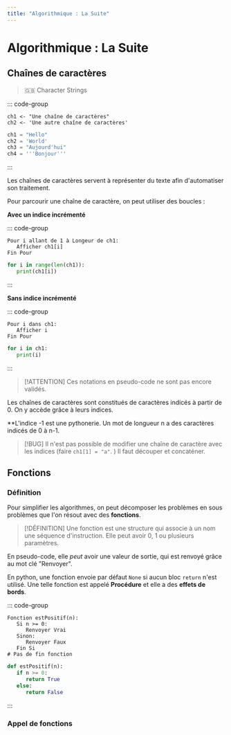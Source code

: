 ```yaml
---
title: "Algorithmique : La Suite"
---
```

# Algorithmique : La Suite
## Chaînes de caractères
> 🇬🇧 Character Strings

::: code-group

```pseudo-code [Pseudo-Code]
ch1 <- "Une chaîne de caractères"
ch2 <- 'Une autre chaîne de caractères'
```

```python [Python]
ch1 = "Hello"
ch2 = 'World'
ch3 = "Aujourd'hui"
ch4 = '''Bonjour'''
```

:::

Les chaînes de caractères servent à représenter du texte afin d'automatiser son traitement.

Pour parcourir une chaîne de caractère, on peut utiliser des boucles :

**Avec un indice incrémenté**

::: code-group

```pseudo-code [Pseudo-Code]
Pour i allant de 1 à Longeur de ch1:
   Afficher ch1[i]
Fin Pour
```

```python [Python]
for i in range(len(ch1)):
   print(ch1[i])
```

:::

**Sans indice incrémenté**

::: code-group

```pseudo-code [Pseudo-Code]
Pour i dans ch1:
   Afficher i
Fin Pour
```

```python [Python]
for i in ch1:
   print(i)
```

:::

> [!ATTENTION]
> Ces notations en pseudo-code ne sont pas encore validés.

Les chaînes de caractères sont constitués de caractères indicés à partir de 0. On y accède grâce à leurs indices.

**L'indice -1 est une pythonerie. Un mot de longueur n a des caractères indicés de 0 à n-1.

> [!BUG]
> Il n'est pas possible de modifier une chaîne de caractère avec les indices (faire `ch1[1] = "a"`. ) Il faut découper et concaténer.

## Fonctions
### Définition
Pour simplifier les algorithmes, on peut décomposer les problèmes en sous problèmes que l'on résout avec des **fonctions**.

> [!DÉFINITION]
> Une fonction est une structure qui associe à un nom une séquence d'instruction. Elle peut avoir 0, 1 ou plusieurs paramètres.

En pseudo-code, elle *peut* avoir une valeur de sortie, qui est renvoyé grâce au mot clé "Renvoyer".

En python, une fonction envoie par défaut `None` si aucun bloc `return` n'est utilisé. Une telle fonction est appelé **Procédure** et elle a des **effets de bords**.

::: code-group

```pseudo-code [Pseudo-Code]
Fonction estPositif(n):
   Si n >= 0:
      Renvoyer Vrai
   Sinon:
      Renvoyer Faux
   Fin Si
# Pas de fin fonction
```

```python [Python]
def estPositif(n):
   if n >= 0:
      return True
   else:
      return False
```

:::
### Appel de fonctions


